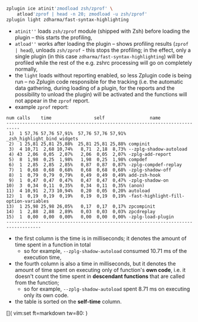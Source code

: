 ```zsh
zplugin ice atinit'zmodload zsh/zprof' \
    atload'zprof | head -n 20; zmodload -u zsh/zprof'
zplugin light zdharma/fast-syntax-highlighting
```

 - `atinit''` loads `zsh/zprof` module (shipped with Zsh) before loading the
   plugin – this starts the profiling,
 - `atload''` works after loading the plugin – shows profiling results (`zprof |
   head`), unloads `zsh/zprof` - this stops the profiling; in the effect, only a
   single plugin (in this case `zdharma/fast-syntax-highlighting`) will be
   profiled while the rest of the e.g. zshrc processing will go on completely
   normally,
 - the `light` loads without reporting enabled, so less Zplugin code is being
   run – no Zplugin code responsible for the tracking (i.e. the automatic data
   gathering, during loading of a plugin, for the reports and the possibility to
   unload the plugin) will be activated and the functions will not appear in the
   `zprof` report.
 - example `zprof` report: 

```
num calls    time                self                 name
---------------------------------------------------------------------------
 1)  1 57,76 57,76 57,91%  57,76 57,76 57,91% _zsh_highlight_bind_widgets
 2)  1 25,81 25,81 25,88%  25,81 25,81 25,88% compinit
 3)  4 10,71  2,68 10,74%   8,71  2,18  8,73% --zplg-shadow-autoload
 4) 43  2,06  0,05  2,07%   2,06  0,05  2,07% -zplg-add-report
 5)  8  1,98  0,25  1,98%   1,98  0,25  1,98% compdef
 6)  1  2,85  2,85  2,85%   0,87  0,87  0,87% -zplg-compdef-replay
 7)  1  0,68  0,68  0,68%   0,68  0,68  0,68% -zplg-shadow-off
 8)  1  0,79  0,79  0,79%   0,49  0,49  0,49% add-zsh-hook
 9)  1  0,47  0,47  0,47%   0,47  0,47  0,47% -zplg-shadow-on
10)  3  0,34  0,11  0,35%   0,34  0,11  0,35% (anon)
11)  4 10,91  2,73 10,94%   0,20  0,05  0,20% autoload
12)  1  0,19  0,19  0,19%   0,19  0,19  0,19% -fast-highlight-fill-option-variables
13)  1 25,98 25,98 26,05%   0,17  0,17  0,17% zpcompinit
14)  1  2,88  2,88  2,89%   0,03  0,03  0,03% zpcdreplay
15)  1  0,00  0,00  0,00%   0,00  0,00  0,00% -zplg-load-plugin
-----------------------------------------------------------------------------------
```

- the first column is the time is in milliseconds; it denotes the amount of time
  spent in a function in total
    - so for example, `--zplg-shadow-autoload`
      consumed 10.71 ms of the execution time,
- the fourth column is also a time in milliseconds, but it denotes the amount of
  time spent on executing only of function's **own code**, i.e. it doesn't count
  the time spent in **descendant functions** that are called from the function;
    - so for example, `--zplg-shadow-autoload` spent 8.71 ms on executing only
      its own code.
- the table is sorted on the **self-time** column.

[]( vim:set ft=markdown tw=80: )
